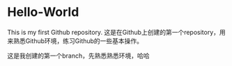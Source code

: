 # Hello-World
This is my first Github repository.
这是在Github上创建的第一个repository，用来熟悉Github环境，练习Github的一些基本操作。

这是我创建的第一个branch，先熟悉熟悉环境，哈哈


